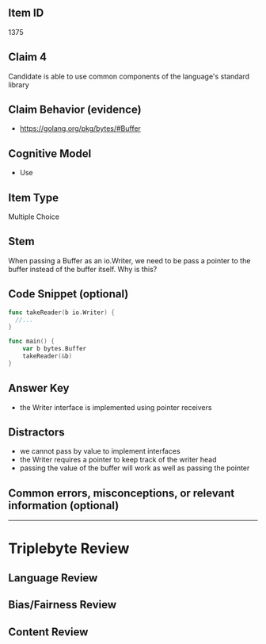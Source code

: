 ## Item ID
1375

## Claim 4

Candidate is able to use common components of the language's standard library

## Claim Behavior (evidence)

- https://golang.org/pkg/bytes/#Buffer

## Cognitive Model

- Use

## Item Type

Multiple Choice

## Stem

When passing a Buffer as an io.Writer, we need to be pass a pointer to the buffer
instead of the buffer itself. Why is this?

## Code Snippet (optional)

```go
func takeReader(b io.Writer) {
  //...
}

func main() {
	var b bytes.Buffer
	takeReader(&b)
}
```

## Answer Key

- the Writer interface is implemented using pointer receivers

## Distractors

- we cannot pass by value to implement interfaces
- the Writer requires a pointer to keep track of the writer head
- passing the value of the buffer will work as well as passing the pointer

## Common errors, misconceptions, or relevant information (optional)

---

# Triplebyte Review

## Language Review

## Bias/Fairness Review

## Content Review
